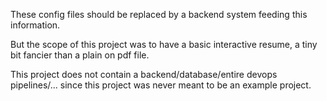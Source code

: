 These config files should be replaced by a backend system feeding this information.

But the scope of this project was to have a basic interactive resume, a tiny bit fancier than a plain on pdf file.

This project does not contain a backend/database/entire devops pipelines/... since this project was never meant to be an example project.
